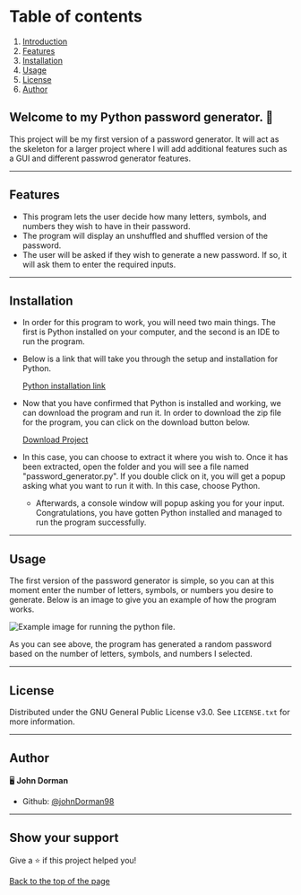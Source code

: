 <a id="toc"></a>
# Table of contents
 1. [Introduction](#introduction)
 2. [Features](#features)
 3. [Installation](#installation)
 4. [Usage](#usage)
 5. [License](#license)
 6. [Author](#author)

<a id="introduction"></a>
## Welcome to my Python password generator. 👋 
This project will be my first version of a password generator. It will act as the skeleton for a larger project where I will add additional features such as a GUI and different passwrod generator features.

---

<a name="features"></a>
## Features 
* This program lets the user decide how many letters, symbols, and numbers they wish to have in their password.
* The program will display an unshuffled and shuffled version of the password.
* The user will be asked if they wish to generate a new password. If so, it will ask them to enter the required inputs.

---

<a name="installation"></a>
## Installation 
* In order for this program to work, you will need two main things. The first is Python installed on your computer, and the second is an IDE to run the program.
* Below is a link that will take you through the setup and installation for Python.
  
    [Python installation link](https://medium.com/co-learning-lounge/how-to-download-install-python-on-windows-2021-44a707994013)

* Now that you have confirmed that Python is installed and working, we can download the program and run it. In order to download the zip file for the program, you can click on the download button below.

    [Download Project](https://github.com/johnDorman98/password-generator/archive/refs/heads/main.zip)

* In this case, you can choose to extract it where you wish to. Once it has been extracted, open the folder and you will see a file named "password_generator.py". If you double click on it, you will get a popup asking what you want to run it with. In this case, choose Python.
  * Afterwards, a console window will popup asking you for your input. Congratulations, you have gotten Python installed and managed to run the program successfully.

---

<a name="usage"></a>
## Usage  
The first version of the password generator is simple, so you can at this moment enter the number of letters, symbols, or numbers you desire to generate. Below is an image to give you an example of how the program works.

![Example image for running the python file.](https://user-images.githubusercontent.com/98963869/179401665-87421ff2-727f-4870-b65d-da0c5e3b9854.png)

As you can see above, the program has generated a random password based on the number of letters, symbols, and numbers I selected.

---

<a name="license"></a>
## License 

Distributed under the GNU General Public License v3.0. See `LICENSE.txt` for more information.

---

<a name="author"></a>
## Author 

🖥️ **John Dorman**

* Github: [@johnDorman98](https://github.com/johnDorman98)

---

## Show your support

Give a ⭐️ if this project helped you!

[Back to the top of the page](#table-of-contents)
